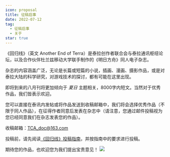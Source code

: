 ```yaml
---
icon: proposal
title: 征稿启事
date: 2022-07-12
tag:
  - 征稿启事
  - 关于
star: true
---
```


《回归线》（英文 Another End of Terra）是泰拉创作者联合会与泰拉通讯枢纽论坛，以及合作伙伴杜兰兹移动大学联手制作的《明日方舟》同人电子杂志。

杂志的内容涵盖广泛，无论是长篇或短篇的小说，插画、漫画、摄影作品，或是对泰拉大陆的科学研究，对游戏技术的探讨，都有可能在这里出现。

即将到来的八月刊将更加倾向于 *夏日* 主题相关，8000字内短文。当然对于优秀作品，我们皆表示欢迎。

您可以直接在泰讯内发帖或将作品发送到收稿邮箱中，我们将会选择优秀作品（不限于同人作品），在征得作者同意后发表在杂志中（请注意，您通过邮件投稿视为您已经同意我们在杂志发表您的作品）。

收稿邮箱：[TCA_doc@163.com](mailto:TCA_doc@163.com)

投稿前，请先阅读[《回归线》投稿指南](https://www.bilibili.com/read/cv18003267)，并按指南中的要求进行投稿。

期待您的作品，也欢迎您为我们提出宝贵意见！
![](/eod.png)